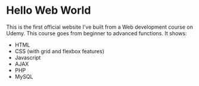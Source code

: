 # Hello Web World

This is the first official website I've built from a Web development course on Udemy. This course goes from beginner to advanced functions. It shows:
* HTML
* CSS (with grid and flexbox features)
* Javascript
* AJAX
* PHP 
* MySQL
